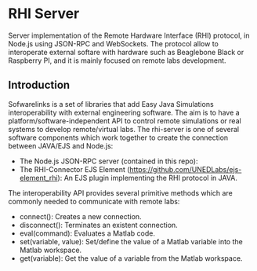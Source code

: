 RHI Server
==========

Server implementation of the Remote Hardware Interface (RHI) protocol, in Node.js using JSON-RPC and WebSockets. The protocol allow to interoperate external softare with hardware such as Beaglebone Black or Raspberry PI, and it is mainly focused on remote labs development.

## Introduction

Sofwarelinks is a set of libraries that add Easy Java Simulations interoperability with external engineering software. The aim is to have a platform/software-independent API to control remote simulations or real systems to develop remote/virtual labs. The rhi-server is one of several software components which work together to create the connection between JAVA/EJS and Node.js:
- The Node.js JSON-RPC server (contained in this repo):
- The RHI-Connector EJS Element (https://github.com/UNEDLabs/ejs-element_rhi): An EJS plugin implementing the RHI protocol in JAVA.

The interoperability API provides several primitive methods which are commonly needed to communicate with remote labs:

- connect(): Creates a new connection.
- disconnect(): Terminates an existent connection.
- eval(command): Evaluates a Matlab code.
- set(variable, value): Set/define the value of a Matlab variable into the Matlab workspace.
- get(variable): Get the value of a variable from the Matlab workspace.
